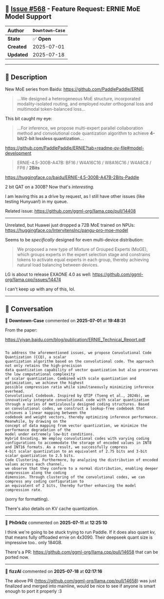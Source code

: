 ## 📌 [Issue #568](https://github.com/ikawrakow/ik_llama.cpp/issues/568) - Feature Request: ERNIE MoE Model Support

| **Author** | `Downtown-Case` |
| :--- | :--- |
| **State** | ✅ **Open** |
| **Created** | 2025-07-01 |
| **Updated** | 2025-07-18 |

---

## 📄 Description

New MoE series from Baidu: https://github.com/PaddlePaddle/ERNIE

> ...We designed a heterogeneous MoE structure, incorporated modality-isolated routing, and employed router orthogonal loss and multimodal token-balanced loss...

This bit caught my eye:

>  ...For inference, we propose multi-expert parallel collaboration method and convolutional code quantization algorithm to achieve **4-bit/2-bit lossless quantization...**

https://github.com/PaddlePaddle/ERNIE?tab=readme-ov-file#model-development

> ERNIE-4.5-300B-A47B: BF16 / W4A16C16 / W8A16C16 / W4A8C8 / FP8 / **2Bits**

https://huggingface.co/baidu/ERNIE-4.5-300B-A47B-2Bits-Paddle

2 bit QAT on a 300B? Now that's *interesting.*

I am leaving this as a drive by request, as I still have other issues (like testing Hunyuan!) in my queue.

Related issue: https://github.com/ggml-org/llama.cpp/pull/14408

***

Unrelated, but Huawei just dropped a 72B MoE trained on NPUs: https://huggingface.co/IntervitensInc/pangu-pro-moe-model

Seems to be *specifically* designed for even multi-device distribution:

> We proposed a new type of Mixture of Grouped Experts (MoGE), which groups experts in the expert selection stage and constrains tokens to activate equal experts in each group, thereby achieving natural load balancing between devices.

LG is about to release EXAONE 4.0 as well: https://github.com/ggml-org/llama.cpp/issues/14474

I can't keep up with any of this, lol.

---

## 💬 Conversation

👤 **Downtown-Case** commented on **2025-07-01** at **19:48:31**

From the paper:

https://yiyan.baidu.com/blog/publication/ERNIE_Technical_Report.pdf

```

To address the aforementioned issues, we propose Convolutional Code Quantization (CCQ), a scalar
quantization algorithm based on the convolutional code. The approach not only retains the high-precision
data quantization capability of vector quantization but also preserves the low computational complexity
of scalar quantization. Combined with scale quantization and optimization, we achieve the highest
possible compression ratio while simultaneously minimizing inference overhead.
Convolutional Codebook. Inspired by QTIP (Tseng et al., 2024b), we innovatively integrate convolutional code with scalar quantization through a series of meticulously designed coding structures. Based
on convolutional codes, we construct a lookup-free codebook that achieves a linear mapping between the
codebook and weight vectors, thereby optimizing inference performance. Meanwhile, by drawing on the
concept of data mapping from vector quantization, we minimize the performance degradation of the
model under extremely low-bit conditions.
Hybrid Encoding. We employ convolutional codes with varying coding configurations to accommodate the storage of encoded values in INT8 and INT16 formats. As a result, we successfully compress
4-bit scalar quantization to an equivalent of 2.75 bits and 3-bit scalar quantization to 2.5 bits.
Code Clustering. Furthermore, by analyzing the distribution of encoded values across each channel,
we observe that they conform to a normal distribution, enabling deeper compression along the coding
dimension. Through clustering of the convolutional codes, we can compress any coding configuration to
an equivalent of 2 bits, thereby further enhancing the model compression rate.

```

(sorry for formatting).

There's also details on KV cache quantization.

---

👤 **Ph0rk0z** commented on **2025-07-11** at **12:25:10**

I think we're going to be stuck trying to run Paddle. If it does also quant kv, that means fully offloaded ernie on 4x3090. Their deepseek quant size is impressive too.. only 184GB.

There's a PR: https://github.com/ggml-org/llama.cpp/pull/14658 that can be ported now.

---

👤 **fizzAI** commented on **2025-07-18** at **02:17:16**

The above PR (https://github.com/ggml-org/llama.cpp/pull/14658) was just finalized and merged into mainline, would be nice to see if anyone is smart enough to port it properly :3